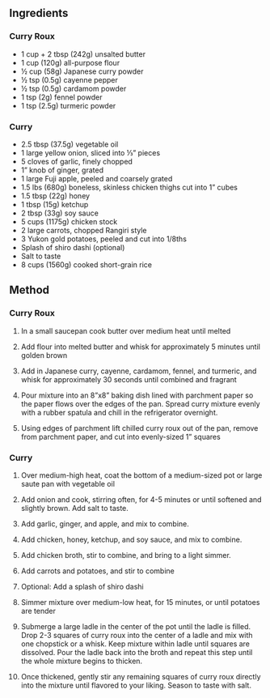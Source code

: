 ## Ingredients
### Curry Roux
-   1 cup + 2 tbsp (242g) unsalted butter
-   1 cup (120g) all-purpose flour
-   ½ cup (58g) Japanese curry powder
-   ½ tsp (0.5g) cayenne pepper
-   ½ tsp (0.5g) cardamom powder
-   1 tsp (2g) fennel powder
-   1 tsp (2.5g) turmeric powder

### Curry
-   2.5 tbsp (37.5g) vegetable oil
-   1 large yellow onion, sliced into ⅓” pieces
-   5 cloves of garlic, finely chopped
-   1” knob of ginger, grated
-   1 large Fuji apple, peeled and coarsely grated
-   1.5 lbs (680g) boneless, skinless chicken thighs cut into 1” cubes
-   1.5 tbsp (22g) honey
-   1 tbsp (15g) ketchup
-   2 tbsp (33g) soy sauce
-   5 cups (1175g) chicken stock
-   2 large carrots, chopped Rangiri style
-   3 Yukon gold potatoes, peeled and cut into 1/8ths
-   Splash of shiro dashi (optional)
-   Salt to taste
-   8 cups (1560g) cooked short-grain rice

## Method
### Curry Roux
1.  In a small saucepan cook butter over medium heat until melted

2.  Add flour into melted butter and whisk for approximately 5 minutes until golden brown

3.  Add in Japanese curry, cayenne, cardamom, fennel, and turmeric, and whisk for approximately 30 seconds until combined and fragrant

4.  Pour mixture into an 8”x8” baking dish lined with parchment paper so the paper flows over the edges of the pan. Spread curry mixture evenly with a rubber spatula and chill in the refrigerator overnight.

5.  Using edges of parchment lift chilled curry roux out of the pan, remove from parchment paper, and cut into evenly-sized 1” squares

### Curry
1.  Over medium-high heat, coat the bottom of a medium-sized pot or large saute pan with vegetable oil

2.  Add onion and cook, stirring often, for 4-5 minutes or until softened and slightly brown. Add salt to taste.

3.  Add garlic, ginger, and apple, and mix to combine.

4.  Add chicken, honey, ketchup, and soy sauce, and mix to combine.

5.  Add chicken broth, stir to combine, and bring to a light simmer.

6.  Add carrots and potatoes, and stir to combine

7.  Optional: Add a splash of shiro dashi

8.  Simmer mixture over medium-low heat, for 15 minutes, or until potatoes are tender

9.  Submerge a large ladle in the center of the pot until the ladle is filled. Drop 2-3 squares of curry roux into the center of a ladle and mix with one chopstick or a whisk. Keep mixture within ladle until squares are dissolved. Pour the ladle back into the broth and repeat this step until the whole mixture begins to thicken.

10.  Once thickened, gently stir any remaining squares of curry roux directly into the mixture until flavored to your liking. Season to taste with salt.